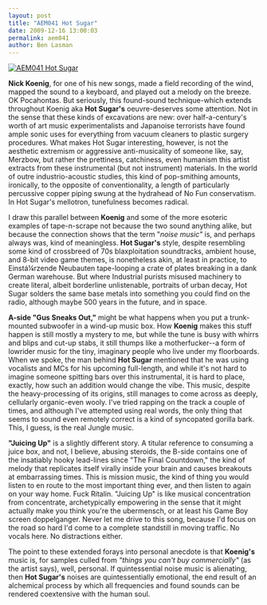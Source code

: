```yaml
---
layout: post
title: "AEM041 Hot Sugar"
date: 2009-12-16 13:00:03
permalink: aem041
author: Ben Lasman
---
```

[![AEM041 Hot Sugar](https://ampeater.s3.amazonaws.com/aem041/hot-sugar-600x564.jpg)](https://ampeater.s3.amazonaws.com/aem041/hot-sugar-600x564.jpg)

**Nick Koenig**, for one of his new songs, made a field recording of the wind, mapped the sound to a keyboard, and played out a melody on the breeze. OK Pocahontas. But seriously, this found-sound technique-which extends throughout Koenig aka **Hot Sugar's** oeuvre-deserves some attention. Not in the sense that these kinds of excavations are new: over half-a-century's worth of art music experimentalists and Japanoise terrorists have found ample sonic uses for everything from vacuum cleaners to plastic surgery procedures. What makes Hot Sugar interesting, however, is not the aesthetic extremism or aggressive anti-musicality of someone like, say, Merzbow, but rather the prettiness, catchiness, even humanism this artist extracts from these instrumental (but not instrument) materials. In the world of outre industrio-acoustic studies, this kind of pop-smithing amounts, ironically, to the opposite of conventionality, a length of particularly percussive copper piping swung at the hydrahead of No Fun conservatism. In Hot Sugar's mellotron, tunefulness becomes radical.

<!-- more -->

I draw this parallel between **Koenig** and some of the more esoteric examples of tape-n-scrape not because the two sound anything alike, but because the connection shows that the term "_noise music"_ is, and perhaps always was, kind of meaningless. **Hot Sugar's** style, despite resembling some kind of crossbreed of 70s blaxploitation soundtracks, ambient house, and 8-bit video game themes, is nonetheless akin, at least in practice, to Einstá¼rzende Neubauten tape-looping a crate of plates breaking in a dank German warehouse. But where Industrial purists misused machinery to create literal, albeit borderline unlistenable, portraits of urban decay, Hot Sugar solders the same base metals into something you could find on the radio, although maybe 500 years in the future, and in space.

**A-side "Gus Sneaks Out,"** might be what happens when you put a trunk-mounted subwoofer in a wind-up music box. How **Koenig** makes this stuff happen is still mostly a mystery to me, but while the tune is busy with whirrs and blips and cut-up stabs, it still thumps like a motherfucker--a form of lowrider music for the tiny, imaginary people who live under my floorboards. When we spoke, the man behind **Hot Sugar** mentioned that he was using vocalists and MCs for his upcoming full-length, and while it's not hard to imagine someone spitting bars over this instrumental, it is hard to place, exactly, how such an addition would change the vibe. This music, despite the heavy-processing of its origins, still manages to come across as deeply, cellularly organic-even wooly. I've tried rapping on the track a couple of times, and although I've attempted using real words, the only thing that seems to sound even remotely correct is a kind of syncopated gorilla bark. This, I guess, is the real Jungle music.

**"Juicing Up"** is a slightly different story. A titular reference to consuming a juice box, and not, I believe, abusing steroids, the B-side contains one of the insatiably hooky lead-lines since "The Final Countdown," the kind of melody that replicates itself virally inside your brain and causes breakouts at embarrassing times. This is mission music, the kind of thing you would listen to en route to the most important thing ever, and then listen to again on your way home. Fuck Ritalin. "Juicing Up" is like musical concentration from concentrate, archetypically empowering in the sense that it might actually make you think you're the ubermensch, or at least his Game Boy screen doppelganger. Never let me drive to this song, because I'd focus on the road so hard I'd come to a complete standstill in moving traffic. No vocals here. No distractions either.

The point to these extended forays into personal anecdote is that **Koenig's** music is, for samples culled from _"things you can't buy commercially"_ (as the artist says), well, personal. If quintessential noise music is alienating, then **Hot Sugar's** noises are quintessentially emotional, the end result of an alchemical process by which all frequencies and found sounds can be rendered coextensive with the human soul.